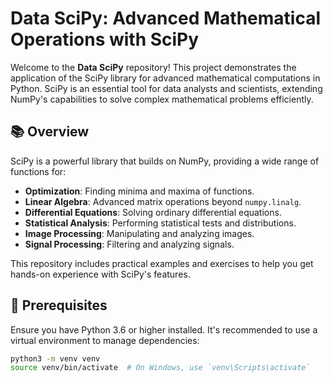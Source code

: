 # Data SciPy: Advanced Mathematical Operations with SciPy

Welcome to the **Data SciPy** repository! This project demonstrates the application of the SciPy library for advanced mathematical computations in Python. SciPy is an essential tool for data analysts and scientists, extending NumPy's capabilities to solve complex mathematical problems efficiently.

## 📚 Overview

SciPy is a powerful library that builds on NumPy, providing a wide range of functions for:

- **Optimization**: Finding minima and maxima of functions.
- **Linear Algebra**: Advanced matrix operations beyond `numpy.linalg`.
- **Differential Equations**: Solving ordinary differential equations.
- **Statistical Analysis**: Performing statistical tests and distributions.
- **Image Processing**: Manipulating and analyzing images.
- **Signal Processing**: Filtering and analyzing signals.

This repository includes practical examples and exercises to help you get hands-on experience with SciPy's features.

## 🔧 Prerequisites

Ensure you have Python 3.6 or higher installed. It's recommended to use a virtual environment to manage dependencies:

```bash
python3 -m venv venv
source venv/bin/activate  # On Windows, use `venv\Scripts\activate`
```
